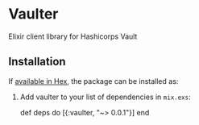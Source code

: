 # Vaulter
Elixir client library for Hashicorps Vault

## Installation

If [available in Hex](https://hex.pm/docs/publish), the package can be installed as:

  1. Add vaulter to your list of dependencies in `mix.exs`:

        def deps do
          [{:vaulter, "~> 0.0.1"}]
        end

